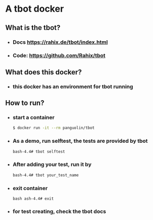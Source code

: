 # A tbot docker

## What is the tbot?
- ### Docs https://rahix.de/tbot/index.html
- ### Code: https://github.com/Rahix/tbot

## What does this docker?
- ### this docker has an environment for tbot running

## How to run?
- ### start a container
  ```bash
  $ docker run -it --rm panguolin/tbot
  ```
- ### As a demo, run selftest, the tests are provided by tbot
  ```bash
  bash-4.4# tbot selftest
  ```
- ### After adding your test, run it by
  ```bash
  bash-4.4# tbot your_test_name
  ```
- ### exit container
  ``bash
  ash-4.4# exit
  ``
- ### for test creating, check the tbot docs
